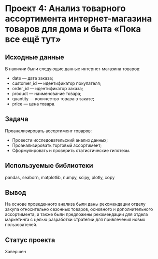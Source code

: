 # **Проект 4: Анализ товарного ассортимента интернет-магазина товаров для дома и быта «Пока все ещё тут»**

## **Исходные данные**

В наличии были следующие данные интернет-магазина товаров:

- date — дата заказа;
- customer_id — идентификатор покупателя;
- order_id — идентификатор заказа;
- product — наименование товара;
- quantity — количество товара в заказе;
- price — цена товара.

## **Задача**

Проанализировать ассортимент товаров:

- Провести исследовательский анализ данных;
- Проанализировать торговый ассортимент;
- Сформулировать и проверить статистические гипотезы.

## **Используемые библиотеки**

pandas, seaborn, matplotlib, numpy, scipy, plotly, copy

## **Вывод**
На основе проведенного анализа были даны рекомендации отделу закупа относительно сезонных товаров, основного и дополнительного ассортимента, а также были предложены рекомендации для отдела маркетинга с целью разработки стратегии для привлечения новых пользователей.

## **Статус проекта**
Завершен
